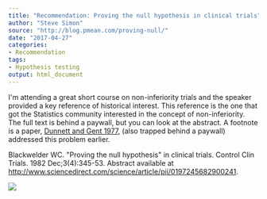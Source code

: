 ```yaml
---
title: "Recommendation: Proving the null hypothesis in clinical trials"
author: "Steve Simon"
source: "http://blog.pmean.com/proving-null/"
date: "2017-04-27"
categories:
- Recommendation
tags:
- Hypothesis testing
output: html_document
---
```


I'm attending a great short course on non-inferiority trials and the
speaker provided a key reference of historical interest. This reference
is the one that got the Statistics community interested in the concept
of non-inferiority. The full text is behind a paywall, but you can look
at the abstract. A footnote is a paper, [Dunnett and Gent
1977](https://www.ncbi.nlm.nih.gov/pubmed/588654), (also trapped behind
a paywall) addressed this problem earlier.

<!---More--->

Blackwelder WC. "Proving the null hypothesis" in clinical trials.
Control Clin Trials. 1982 Dec;3(4):345-53. Abstract available at
<http://www.sciencedirect.com/science/article/pii/0197245682900241>.

![](http://www.pmean.com/images/images/17/proving-null01.png)




